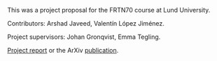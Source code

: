 This was a project proposal for the FRTN70 course at Lund University.

Contributors: Arshad Javeed, Valentín López Jiménez.

Project supervisors: Johan Gronqvist, Emma Tegling.

[Project report](./report/final/report/final.pdf) or the ArXiv [publication](https://arxiv.org/pdf/2306.03951.pdf).

